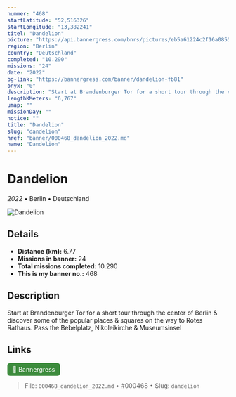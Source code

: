 ```yaml
---
nummer: "468"
startLatitude: "52,516326"
startLongitude: "13,382241"
titel: "Dandelion"
picture: "https://api.bannergress.com/bnrs/pictures/eb5a61224c2f16a08553a57e8f7b8b43"
region: "Berlin"
country: "Deutschland"
completed: "10.290"
missions: "24"
date: "2022"
bg-link: "https://bannergress.com/banner/dandelion-fb81"
onyx: "0"
description: "Start at Brandenburger Tor for a short tour through the center of Berlin & discover some of the popular places & squares on the way to Rotes Rathaus. Pass the Bebelplatz, Nikoleikirche & Museumsinsel"
lengthKMeters: "6,767"
umap: ""
missionDay: ""
notice: ""
title: "Dandelion"
slug: "dandelion"
href: "banner/000468_dandelion_2022.md"
name: "Dandelion"
---
```

# Dandelion

*2022* • Berlin • Deutschland

![Dandelion](https://api.bannergress.com/bnrs/pictures/eb5a61224c2f16a08553a57e8f7b8b43)



## Details
- **Distance (km):** 6.77
- **Missions in banner:** 24
- **Total missions completed:** 10.290
- **This is my banner no.:** 468



## Description
Start at Brandenburger Tor for a short tour through the center of Berlin & discover some of the popular places & squares on the way to Rotes Rathaus. Pass the Bebelplatz, Nikoleikirche & Museumsinsel



## Links
<a href="https://bannergress.com/banner/dandelion-fb81" target="_blank" style="display:inline-block;margin-right:8px;padding:6px 12px;background:#3c8b3c;color:#fff;text-decoration:none;border-radius:6px;">🔗 Bannergress</a>



> File: `000468_dandelion_2022.md` • #000468 • Slug: `dandelion`
